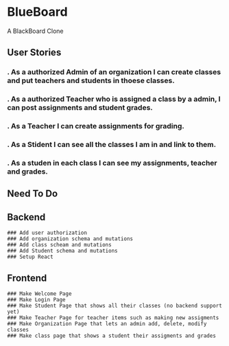 # BlueBoard
A BlackBoard Clone

## User Stories
### . As a authorized Admin of an organization I can create classes and put teachers and students in thoese classes.
### . As a authorized Teacher who is assigned a class by a admin, I can post assignments and student grades.
### . As a Teacher I can create assignments for grading.
### . As a Stident I can see all the classes I am in and link to them.
### . As a studen in each class I can see my assignments, teacher and grades.

## Need To Do
## Backend 
    ### Add user authorization
    ### Add organization schema and mutations 
    ### Add class scheam and mutations
    ### Add Student schema and mutations
    ### Setup React
    
## Frontend
    ### Make Welcome Page
    ### Make Login Page
    ### Make Student Page that shows all their classes (no backend support yet)
    ### Make Teacher Page for teacher items such as making new assigments
    ### Make Organization Page that lets an admin add, delete, modify classes
    ### Make class page that shows a student their assigments and grades